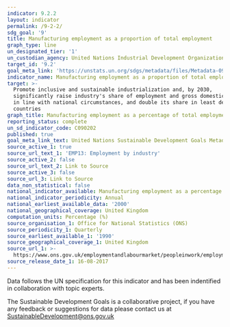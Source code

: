 ```yaml
---
indicator: 9.2.2
layout: indicator
permalink: /9-2-2/
sdg_goal: '9'
title: Manufacturing employment as a proportion of total employment
graph_type: line
un_designated_tier: '1'
un_custodian_agency: United Nations Industrial Development Organization (UNIDO)
target_id: '9.2'
goal_meta_link: 'https://unstats.un.org/sdgs/metadata/files/Metadata-09-02-02.pdf'
indicator_name: Manufacturing employment as a proportion of total employment
target: >-
  Promote inclusive and sustainable industrialization and, by 2030,
  significantly raise industry's share of employment and gross domestic product,
  in line with national circumstances, and double its share in least developed
  countries
graph_title: Manufacturing employment as a percentage of total employment
reporting_status: complete
un_sd_indicator_code: C090202
published: true
goal_meta_link_text: United Nations Sustainable Development Goals Metadata (pdf 323kB)
source_active_1: true
source_url_text_1: 'EMP13: Employment by industry'
source_active_2: false
source_url_text_2: Link to Source
source_active_3: false
source_url_3: Link to Source
data_non_statistical: false
national_indicator_available: Manufacturing employment as a percentage of total employment
national_indicator_periodicity: Annual
national_earliest_available_data: '2000'
national_geographical_coverage: United Kingdom
computation_units: Percentage (%)
source_organisation_1: Office for National Statistics (ONS)
source_periodicity_1: Quarterly
source_earliest_available_1: '1990'
source_geographical_coverage_1: United Kingdom
source_url_1: >-
  https://www.ons.gov.uk/employmentandlabourmarket/peopleinwork/employmentandemployeetypes/datasets/employmentbyindustryemp13
source_release_date_1: 16-08-2017
---
```

Data follows the UN specification for this indicator and has been indentified in collaboration with topic experts.

The Sustainable Development Goals is a collaborative project, if you have any feedback or suggestions for data please contact us at <SustainableDevelopment@ons.gov.uk>
